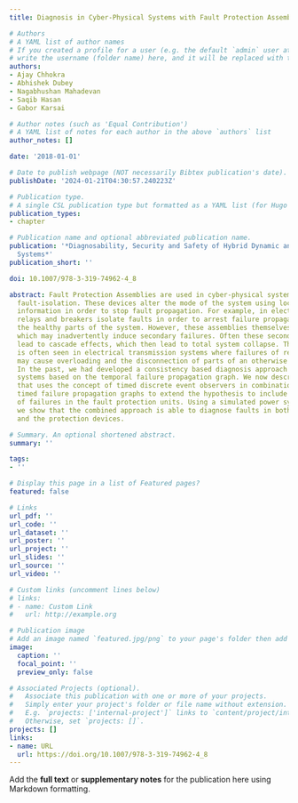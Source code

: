 ```yaml
---
title: Diagnosis in Cyber-Physical Systems with Fault Protection Assemblies

# Authors
# A YAML list of author names
# If you created a profile for a user (e.g. the default `admin` user at `content/authors/admin/`), 
# write the username (folder name) here, and it will be replaced with their full name and linked to their profile.
authors:
- Ajay Chhokra
- Abhishek Dubey
- Nagabhushan Mahadevan
- Saqib Hasan
- Gabor Karsai

# Author notes (such as 'Equal Contribution')
# A YAML list of notes for each author in the above `authors` list
author_notes: []

date: '2018-01-01'

# Date to publish webpage (NOT necessarily Bibtex publication's date).
publishDate: '2024-01-21T04:30:57.240223Z'

# Publication type.
# A single CSL publication type but formatted as a YAML list (for Hugo requirements).
publication_types:
- chapter

# Publication name and optional abbreviated publication name.
publication: '*Diagnosability, Security and Safety of Hybrid Dynamic and Cyber-Physical
  Systems*'
publication_short: ''

doi: 10.1007/978-3-319-74962-4_8

abstract: Fault Protection Assemblies are used in cyber-physical systems for automated
  fault-isolation. These devices alter the mode of the system using locally available
  information in order to stop fault propagation. For example, in electrical networks
  relays and breakers isolate faults in order to arrest failure propagation and protect
  the healthy parts of the system. However, these assemblies themselves can have faults,
  which may inadvertently induce secondary failures. Often these secondary failures
  lead to cascade effects, which then lead to total system collapse. This behavior
  is often seen in electrical transmission systems where failures of relays and breakers
  may cause overloading and the disconnection of parts of an otherwise healthy system.
  In the past, we had developed a consistency based diagnosis approach for physical
  systems based on the temporal failure propagation graph. We now describe an extension
  that uses the concept of timed discrete event observers in combination with the
  timed failure propagation graphs to extend the hypothesis to include the possibility
  of failures in the fault protection units. Using a simulated power system case study,
  we show that the combined approach is able to diagnose faults in both the plant
  and the protection devices.

# Summary. An optional shortened abstract.
summary: ''

tags:
- ''

# Display this page in a list of Featured pages?
featured: false

# Links
url_pdf: ''
url_code: ''
url_dataset: ''
url_poster: ''
url_project: ''
url_slides: ''
url_source: ''
url_video: ''

# Custom links (uncomment lines below)
# links:
# - name: Custom Link
#   url: http://example.org

# Publication image
# Add an image named `featured.jpg/png` to your page's folder then add a caption below.
image:
  caption: ''
  focal_point: ''
  preview_only: false

# Associated Projects (optional).
#   Associate this publication with one or more of your projects.
#   Simply enter your project's folder or file name without extension.
#   E.g. `projects: ['internal-project']` links to `content/project/internal-project/index.md`.
#   Otherwise, set `projects: []`.
projects: []
links:
- name: URL
  url: https://doi.org/10.1007/978-3-319-74962-4_8
---
```


Add the **full text** or **supplementary notes** for the publication here using Markdown formatting.
